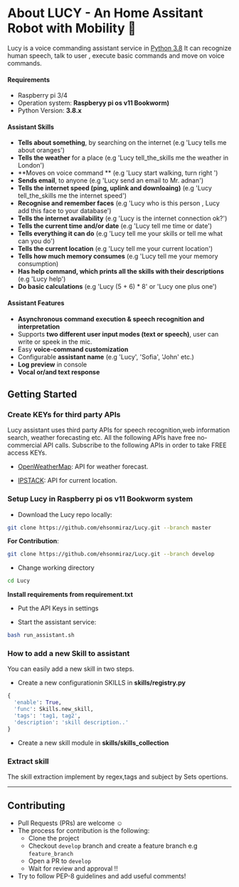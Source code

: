 
# About LUCY - An Home Assitant Robot with Mobility 🧠
Lucy is a voice commanding assistant service in [Python 3.8](https://www.python.org/downloads/release/python-360/)
It can recognize human speech, talk to user , execute basic commands and  move on voice commands.

#### Requirements

* Raspberry pi 3/4
* Operation system: **Raspberyy pi os v11 Bookworm)**
* Python Version: **3.8.x**


#### Assistant Skills 


*   **Tells about something**, by searching on the internet (e.g 'Lucy tells me about oranges')
*   **Tells the weather** for a place (e.g 'Lucy tell_the_skills me the weather in London')
*   **Moves on voice command ** (e.g 'Lucy start walking, turn right ')
*   **Sends email**, to anyone  (e.g 'Lucy send an email to Mr. adnan')
*   **Tells the internet speed (ping, uplink and downloaing)** (e.g 'Lucy tell_the_skills me the internet speed')
*   **Recognise and remember  faces** (e.g 'Lucy who is this person , Lucy add this face to your database')
*   **Tells the internet availability** (e.g 'Lucy is the internet connection ok?')
*   **Tells the current time and/or date** (e.g 'Lucy tell me time or date')
*   **Tells everything it can do** (e.g 'Lucy tell me your skills or tell me what can you do')
*   **Tells the current location** (e.g 'Lucy tell me your current location')
*   **Tells how much memory consumes** (e.g 'Lucy tell me your memory consumption)
*   **Has help command, which prints all the skills with their descriptions** (e.g 'Lucy help')
*   **Do basic calculations** (e.g 'Lucy (5 + 6) * 8' or 'Lucy one plus one')


#### Assistant Features
*   **Asynchronous command execution & speech recognition and interpretation**
*   Supports **two different user input modes (text or speech)**, user can write or speek in the mic.
*   Easy **voice-command customization**
*   Configurable **assistant name** (e.g 'Lucy', 'Sofia', 'John' etc.) 
*   **Log preview** in console
*   **Vocal or/and text response**


## Getting Started
### Create KEYs for third party APIs
Lucy assistant uses third party APIs for speech recognition,web information search, weather forecasting etc.
All the following APIs have free no-commercial API calls. Subscribe to the following APIs in order to take FREE access KEYs.
*   [OpenWeatherMap](https://openweathermap.org/appid): API for weather forecast.

*   [IPSTACK](https://ipstack.com/signup/free): API for current location.
### Setup Lucy in Raspberry pi os v11 Bookworm system
* Download the Lucy repo locally:
```bash
git clone https://github.com/ehsonmiraz/Lucy.git --branch master
```

**For Contribution**:
```bash
git clone https://github.com/ehsonmiraz/Lucy.git --branch develop
```

*   Change working directory
```bash
cd Lucy
```
**Install requirements from requirement.txt**

*   Put the API Keys in settings


*   Start the assistant service:
```bash
bash run_assistant.sh
```

### How to add a new Skill to assistant
You can easily add a new skill in two steps.
*   Create a new configurationin SKILLS in **skills/registry.py**
```python
{ 
  'enable': True,
  'func': Skills.new_skill,
  'tags': 'tag1, tag2',
  'description': 'skill description..'
}               
```
*   Create a new skill module in **skills/skills_collection**


### Extract skill
The skill extraction implement by regex,tags and subject by Sets opertions.

---

## Contributing
* Pull Requests (PRs) are welcome :relaxed:
* The process for contribution is the following:
    * Clone the project
    * Checkout `develop` branch and create a feature branch e.g `feature_branch`
    * Open a PR to `develop`
    * Wait for review and approval !!
* Try to follow PEP-8 guidelines and add useful comments!


